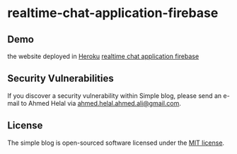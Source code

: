 # realtime-chat-application-firebase

## Demo
the website deployed in [Heroku](https://heroku.com/apps)
[realtime chat application firebase](https://simple-realtime-chat.herokuapp.com/index.html)

## Security Vulnerabilities

If you discover a security vulnerability within Simple blog, please send an e-mail to Ahmed Helal via [ahmed.helal.ahmed.ali@gmail.com](mailto:ahmed.helal.ahmed.ali@gmail.com).

## License

The simple blog is open-sourced software licensed under the [MIT license](https://opensource.org/licenses/MIT).
